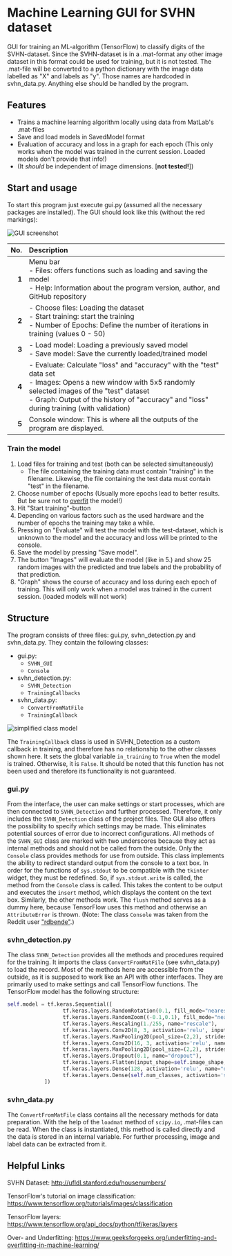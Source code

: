 # Machine Learning GUI for SVHN dataset
GUI for training an ML-algorithm (TensorFlow) to classify digits of the SVHN-dataset. 
Since the SVHN-dataset is in a .mat-format any other image dataset in this format could be used for training, but it is not tested.
The .mat-file will be converted to a python dictionary with the image data labelled as "X" and labels as "y". Those names are hardcoded in svhn_data.py. Anything else should be handled by the program.

## Features
- Trains a machine learning algorithm locally using data from MatLab's .mat-files
- Save and load models in SavedModel format
- Evaluation of accuracy and loss in a graph for each epoch (This only works when the model was trained in the current session. Loaded models don't provide that info!)
- (It *should* be independent of image dimensions. [**not tested!**])

## Start and usage
To start this program just execute gui.py (assumed all the necessary packages are installed).
The GUI should look like this (without the red markings):

![GUI screenshot](https://github.com/3DTS/ML_Project/assets/104661402/cc7a087a-235c-42b6-b93d-45ff26fbe5f1 "GUI screenshot")

No. | Description
---:|:---
**1**| Menu bar <br> - Files: offers functions such as loading and saving the model<br> - Help: Information about the program version, author, and GitHub repository
**2**| - Choose files: Loading the dataset<br> - Start training: start the training<br> - Number of Epochs: Define the number of iterations in training (values 0 - 50)
**3**| - Load model: Loading a previously saved model<br> - Save model: Save the currently loaded/trained model
**4**| - Evaluate: Calculate "loss" and "accuracy" with the "test" data set<br> - Images: Opens a new window with 5x5 randomly selected images of the "test" dataset<br> - Graph: Output of the history of "accuracy" and "loss" during training (with validation)
**5**| Console window: This is where all the outputs of the program are displayed.

### Train the model
1. Load files for training and test (both can be selected simultaneously)
    - The file containing the training data must contain "training" in the filename. Likewise, the file containing the test data must contain "test" in the filename.
2. Choose number of epochs (Usually more epochs lead to better results. But be sure not to [overfit](https://www.geeksforgeeks.org/underfitting-and-overfitting-in-machine-learning/) the model!)
3. Hit "Start training"-button
4. Depending on various factors such as the used hardware and the number of epochs the training may take a while.
5. Pressing on "Evaluate" will test the model with the test-dataset, which is unknown to the model and the accuracy and loss will be printed to the console.
6. Save the model by pressing "Save model".
7. The button "Images" will evaluate the model (like in 5.) and show 25 random images with the predicted and true labels and the probability of that prediction.
8. "Graph" shows the course of accuracy and loss during each epoch of training. This will only work when a model was trained in the current session. (loaded models will not work)

## Structure
The program consists of three files: gui.py, svhn_detection.py and svhn_data.py. They contain the following classes:
-	gui.py:  
    -	`SVHN_GUI`
    -	`Console`
-	svhn_detection.py:
    -	`SVHN_Detection`
    -	`TrainingCallbacks`
-	svhn_data.py:
    -	`ConvertFromMatFile`
    -	`TrainingCallback` 

![simplified class model](https://github.com/3DTS/ML_Project/assets/104661402/b00747d3-8fb5-4402-8565-3e045d99a80f "simplified class model")

The `TrainingCallback` class is used in SVHN_Detection as a custom callback in training, and therefore has no relationship to the other classes shown here. It sets the global variable `in_training` to `True` 
when the model is trained. Otherwise, it is `False`. It should be noted that this function has not been used and therefore its functionality is not guaranteed.
 
### gui.py
From the interface, the user can make settings or start processes, which are then connected to `SVHN_Detection` and further processed. Therefore, it only includes the `SVHN_Detection` class of the project files. 
The GUI also offers the possibility to specify which settings may be made. This eliminates potential sources of error due to incorrect configurations.
All methods of the `SVHN_GUI` class are marked with two underscores because they act as internal methods and should not be called from the outside. 
Only the `Console` class provides methods for use from outside. This class implements the ability to redirect standard output from the console to a text box. In order for the functions of `sys.stdout` to be 
compatible with the `tkinter` widget, they must be redefined. So, if `sys.stdout.write` is called, the method from the `Console` class is called. This takes the content to be output and executes the `insert` method, 
which displays the content on the text box. Similarly, the other methods work. The `flush` method serves as a dummy here, because TensorFlow uses this method and otherwise an `AttributeError` is thrown. 
(Note: The class `Console` was taken from the Reddit user ["rdbende"](https://www.reddit.com/r/Tkinter/comments/nmx0ir/comment/gzrq86t/?utm_source=share&utm_medium=web2x&context=3).)

### svhn_detection.py
The class `SVHN_Detection` provides all the methods and procedures required for the training. It imports the class `ConvertFromMatFile` (see svhn_data.py) to load the record. 
Most of the methods here are accessible from the outside, as it is supposed to work like an API with other interfaces. They are primarily used to make settings and call TensorFlow functions. 
The TensorFlow model has the following structure:

```python
self.model = tf.keras.Sequential([
                  tf.keras.layers.RandomRotation(0.1, fill_mode="nearest", name="rand_rotation"),
                  tf.keras.layers.RandomZoom((-0.1,0.1), fill_mode="nearest", name="rand_zoom"),
                  tf.keras.layers.Rescaling(1./255, name="rescale"),
                  tf.keras.layers.Conv2D(8, 3, activation='relu', input_shape=self.image_shape, name="conv_1"),
                  tf.keras.layers.MaxPooling2D(pool_size=(2,2), strides=(1,1), name="pool_1"),
                  tf.keras.layers.Conv2D(16, 3, activation='relu', name="conv_2"),
                  tf.keras.layers.MaxPooling2D(pool_size=(2,2), strides=(2,2), name="pool_2"),
                  tf.keras.layers.Dropout(0.1, name="dropout"),
                  tf.keras.layers.Flatten(input_shape=self.image_shape, name="flatten"),
                  tf.keras.layers.Dense(128, activation='relu', name="dense_1"),
                  tf.keras.layers.Dense(self.num_classes, activation='softmax', name="dense_output")   
            ])
```

### svhn_data.py
The `ConvertFromMatFile` class contains all the necessary methods for data preparation. With the help of the `loadmat` method of `scipy.io`, .mat-files can be read. 
When the class is instantiated, this method is called directly and the data is stored in an internal variable. For further processing, image and label data can be extracted from it.

## Helpful Links
SVHN Dataset: http://ufldl.stanford.edu/housenumbers/

TensorFlow's tutorial on image classification: https://www.tensorflow.org/tutorials/images/classification

TensorFlow layers: https://www.tensorflow.org/api_docs/python/tf/keras/layers

Over- and Underfitting: https://www.geeksforgeeks.org/underfitting-and-overfitting-in-machine-learning/
